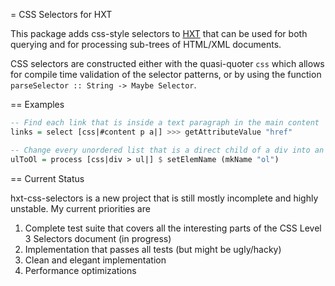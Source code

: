 
= CSS Selectors for HXT

This package adds css-style selectors to [HXT](http://hackage.haskell.org/package/hxt) that can be used for both querying and for processing sub-trees of HTML/XML documents.

CSS selectors are constructed either with the quasi-quoter `css` which allows for compile time validation of the selector patterns, or by using the function `parseSelector :: String -> Maybe Selector`.


== Examples

```haskell
-- Find each link that is inside a text paragraph in the main content
links = select [css|#content p a|] >>> getAttributeValue "href"

-- Change every unordered list that is a direct child of a div into an ordered list
ulToOl = process [css|div > ul|] $ setElemName (mkName "ol")
```


== Current Status

hxt-css-selectors is a new project that is still mostly incomplete and highly unstable. My current priorities are

1. Complete test suite that covers all the interesting parts of the CSS Level 3 Selectors document (in progress)
2. Implementation that passes all tests (but might be ugly/hacky)
3. Clean and elegant implementation
4. Performance optimizations
